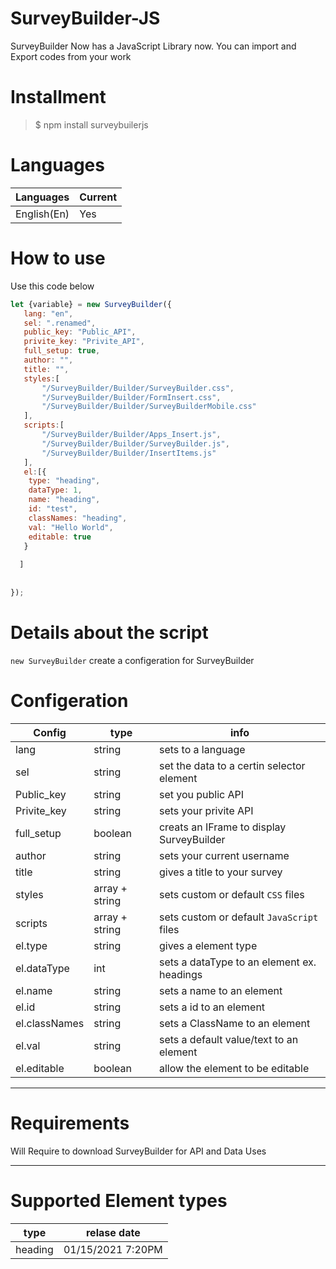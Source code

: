 # SurveyBuilder-JS
SurveyBuilder Now has a JavaScript Library now. You can import and Export codes from your work

# Installment

> $ npm install surveybuilerjs

# Languages
 | Languages | Current |
 | --------- | ------- |
 | English(En) | Yes |

# How to use

Use this code below

```js
let {variable} = new SurveyBuilder({
   lang: "en",
   sel: ".renamed",
   public_key: "Public_API",
   privite_key: "Privite_API",
   full_setup: true,
   author: "",
   title: "",
   styles:[
	   "/SurveyBuilder/Builder/SurveyBuilder.css",
	   "/SurveyBuilder/Builder/FormInsert.css",
	   "/SurveyBuilder/Builder/SurveyBuilderMobile.css"
   ],
   scripts:[
       "/SurveyBuilder/Builder/Apps_Insert.js",
       "/SurveyBuilder/Builder/SurveyBuilder.js",
       "/SurveyBuilder/Builder/InsertItems.js"
   ],
   el:[{
	type: "heading",
	dataType: 1,
	name: "heading",
    id: "test",
    classNames: "heading",
    val: "Hello World",
	editable: true
   }
  
  ]
   
   
});
```

# Details about the script

```new SurveyBuilder``` create a configeration for SurveyBuilder

# Configeration
| Config | type | info |
| ----- | ---- | ----- |
| lang  | string | sets to a language |
| sel | string | set the data to a certin selector element |
| Public_key | string | set you public API |
| Privite_key | string | sets your privite API |
| full_setup | boolean | creats an IFrame to display SurveyBuilder |
| author | string | sets your current username |
| title | string | gives a title to your survey |
| styles | array + string| sets custom or default ```CSS``` files | 
| scripts | array + string | sets custom or default ```JavaScript``` files|
| el.type | string | gives a element type |
| el.dataType | int | sets a dataType to an element ex. headings |
| el.name | string | sets a name to an element |
| el.id | string | sets a id to an element |
| el.classNames | string | sets a ClassName to an element |
| el.val | string | sets a default value/text to an element |
| el.editable | boolean | allow the element to be editable |

***

# Requirements

Will Require to download SurveyBuilder for API and Data Uses

***

# Supported Element types

| type | relase date |
| --- | ------- |
| heading | 01/15/2021 7:20PM |

